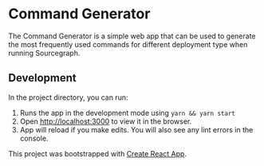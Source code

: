 # Command Generator

The Command Generator is a simple web app that can be used to generate the most frequently used commands for different deployment type when running Sourcegraph.

## Development

In the project directory, you can run:

1. Runs the app in the development mode using `yarn && yarn start`
1. Open [http://localhost:3000](http://localhost:3000) to view it in the browser.
1. App will reload if you make edits. You will also see any lint errors in the console.

This project was bootstrapped with [Create React App](https://github.com/facebook/create-react-app).